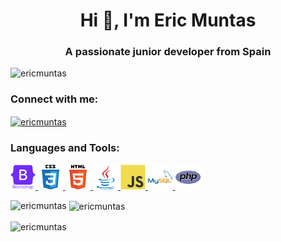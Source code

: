 <h1 align="center">Hi 👋, I'm Eric Muntas</h1>
<h3 align="center">A passionate junior developer from Spain</h3>

<p align="left"> <img src="https://komarev.com/ghpvc/?username=ericmuntas&label=Profile%20views&color=0e75b6&style=flat" alt="ericmuntas" /> </p>
<!--
- 📫 How to reach me **ericmuntas@gmail.com**
-->
<h3 align="left">Connect with me:</h3>
<p align="left">
<a href="https://linkedin.com/in/ericmuntas" target="blank"><img align="center" src="https://raw.githubusercontent.com/rahuldkjain/github-profile-readme-generator/master/src/images/icons/Social/linked-in-alt.svg" alt="ericmuntas" height="30" width="40" /></a>
</p>

<h3 align="left">Languages and Tools:</h3>
<p align="left"> <a href="https://getbootstrap.com" target="_blank" rel="noreferrer"> <img src="https://raw.githubusercontent.com/devicons/devicon/master/icons/bootstrap/bootstrap-plain-wordmark.svg" alt="bootstrap" width="40" height="40"/> </a> <a href="https://www.w3schools.com/css/" target="_blank" rel="noreferrer"> <img src="https://raw.githubusercontent.com/devicons/devicon/master/icons/css3/css3-original-wordmark.svg" alt="css3" width="40" height="40"/> </a> <a href="https://www.w3.org/html/" target="_blank" rel="noreferrer"> <img src="https://raw.githubusercontent.com/devicons/devicon/master/icons/html5/html5-original-wordmark.svg" alt="html5" width="40" height="40"/> </a> <a href="https://www.java.com" target="_blank" rel="noreferrer"> <img src="https://raw.githubusercontent.com/devicons/devicon/master/icons/java/java-original.svg" alt="java" width="40" height="40"/> </a> <a href="https://developer.mozilla.org/en-US/docs/Web/JavaScript" target="_blank" rel="noreferrer"> <img src="https://raw.githubusercontent.com/devicons/devicon/master/icons/javascript/javascript-original.svg" alt="javascript" width="40" height="40"/> </a> <a href="https://www.mysql.com/" target="_blank" rel="noreferrer"> <img src="https://raw.githubusercontent.com/devicons/devicon/master/icons/mysql/mysql-original-wordmark.svg" alt="mysql" width="40" height="40"/> </a> <a href="https://www.php.net" target="_blank" rel="noreferrer"> <img src="https://raw.githubusercontent.com/devicons/devicon/master/icons/php/php-original.svg" alt="php" width="40" height="40"/> </a> </p>

<p><img align="left" src="https://github-readme-stats.vercel.app/api/top-langs?username=ericmuntas&show_icons=true&locale=en&layout=compact" alt="ericmuntas" /></p>

<p>&nbsp;<img align="center" src="https://github-readme-stats.vercel.app/api?username=ericmuntas&show_icons=true&locale=en" alt="ericmuntas" /></p>

<p><img align="center" src="https://github-readme-streak-stats.herokuapp.com/?user=ericmuntas&" alt="ericmuntas" /></p>
